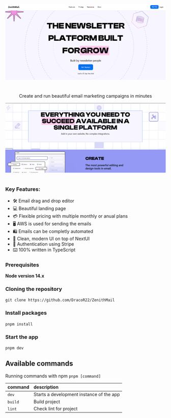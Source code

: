 <div>
  <img src="/public/z1.png">
  <h1 align="center"ZenithMail</h1>
</div>

<p align="center">
  Create and run beautiful email marketing campaigns in minutes
</p>

<div>
  <img src="/public/z2.png">
  <h1 align="center"ZenithMail</h1>
</div>

### Key Features:

- 🛠️ Email drag and drop editor
- 💻 Beautiful landing page
- 💳 Flexible pricing with multiple monthly or anual plans
- 🖥️ AWS is used for sending the emails
- 🛍️ Emails can be completly automated
- 🌟 Clean, modern UI on top of NextUI
- 🔑 Authentication using Stripe
- ⌨️ 100% written in TypeScript


### Prerequisites

**Node version 14.x**

### Cloning the repository

```shell
git clone https://github.com/DracoR22/ZenithMail
```

### Install packages

```shell
pnpm install
```

### Start the app

```shell
pnpm dev
```

## Available commands

Running commands with npm `pnpm [command]`

| command | description                              |
| :------ | :--------------------------------------- |
| `dev`   | Starts a development instance of the app |
| `build` | Build project                            |
| `lint`  | Check lint for project                   |